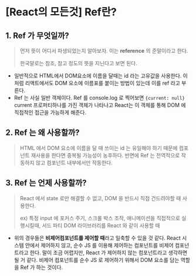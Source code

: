 [React의 모든것] Ref란?
===

## 1. Ref 가 무엇일까?
> 먼저 뜻이 어디서 파생되었는지 알아보자. 이는 **reference** 의 준말이라고 한다.
>
> 한국말로는 참조, 참고 정도의 뜻을 지닌다고 보면 된다.

- 일반적으로 HTML에서 DOM요소에 이름을 달때는 id 라는 고유값을 사용한다. 이처럼 리액트에서도 DOM 요소에 이름표를 붙이는 방법이 있는데 이를 ref 라고 부른다.
- Ref 는 사실 일반 객체이다. Ref 를 console.log 로 찍어보면 ` {current: null} ` current 프로퍼티하나를 가진 객체가 나타나고 React는 이 객체를 통해 DOM 에 직접적인 접근을 가능하게 해준다.

## 2. Ref 는 왜 사용할까?
> HTML 에서 DOM 요소에 이름을 달 때 쓰이는 id 는 유일해야 하기 때문에 컴포넌트 재사용을 한다면 중복될 가능성이 농후하다. 반면에 Ref 는 전역적으로 작동하지 않고 컴포넌트 내부에서만 작동한다.


## 3. Ref 는 언제 사용할까?
> React 에서 state 로만 해결할 수 없고, DOM 을 반드시 직접 건드려야할 때 사용한다. 
>
> ex) 특정 input 에 포커스 주기, 스크롤 박스 조작, 애니메이션을 직접적으로 실행시킬때, 서드 파티 DOM 라이브러리를 React 와 같이 사용할 때
- 위의 경우들은 **비제어컴포넌트를 제어할 때**라고 일축할 수 있을 것 같다. React 시스템 안에서 제어하지 않고, 순수 JS 를 이용해 제어하는 컴포넌트를 비제어 컴포넌트라고 한다. 말이 조금 어렵지만, React 가 제어하지 않는 컴포넌트라고 생각하면 될 거 같다. 비제어 컴포넌트를 순수 JS 로 제어하기 위해서 DOM 요소를 담는 역할을 Ref 가 하는 것이다. 
